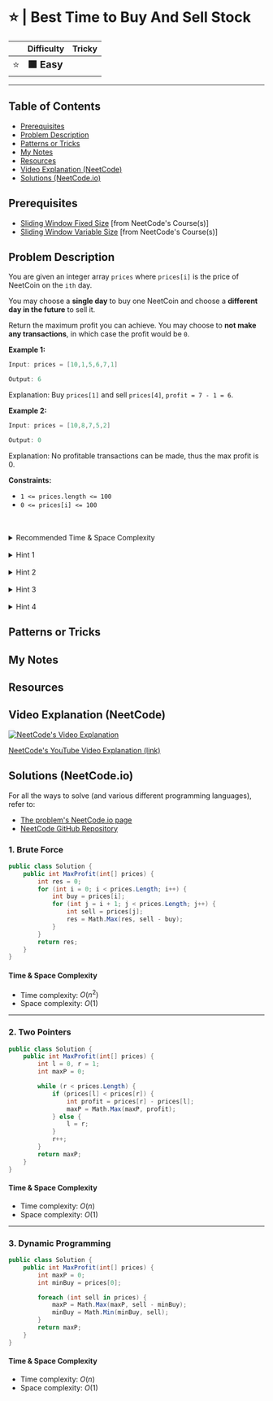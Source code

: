 # ⭐ | Best Time to Buy And Sell Stock

|   | Difficulty | Tricky |
|---|------------|--------|
| <big>⭐<big> | <big>**🟩 Easy**</big> | <big></big> |


---

## Table of Contents

- [Prerequisites](#prerequisites)
- [Problem Description](#problem-description)
- [Patterns or Tricks](#patterns-or-tricks)
- [My Notes](#my-notes)
- [Resources](#resources)
- [Video Explanation (NeetCode)](#video-explanation-neetcode)
- [Solutions (NeetCode.io)](#solutions-neetcodeio)
    


## Prerequisites
- [Sliding Window Fixed Size](https://neetcode.io/courses/advanced-algorithms/1) [from NeetCode's Course(s)]
- [Sliding Window Variable Size](https://neetcode.io/courses/advanced-algorithms/2) [from NeetCode's Course(s)]


## Problem Description
You are given an integer array `prices` where `prices[i]` is the price of NeetCoin on the `ith` day.

You may choose a **single day** to buy one NeetCoin and choose a **different day in the future** to sell it.

Return the maximum profit you can achieve. You may choose to **not make any transactions**, in which case the profit would be `0`.

**Example 1:**

```java
Input: prices = [10,1,5,6,7,1]

Output: 6
```
Explanation: Buy `prices[1]` and sell `prices[4]`, `profit = 7 - 1 = 6`.

**Example 2:**

```java
Input: prices = [10,8,7,5,2]

Output: 0
```

Explanation: No profitable transactions can be made, thus the max profit is 0.

**Constraints:**
* `1 <= prices.length <= 100`
* `0 <= prices[i] <= 100`

<br>
<br>
<details class="hint-accordion">  
    <summary>Recommended Time & Space Complexity</summary>
    <p>
    You should aim for a solution with <code>O(n)</code> time and <code>O(1)</code> space, where <code>n</code> is the size of the input array.
    </p>
</details>

<br>
<details class="hint-accordion">  
    <summary>Hint 1</summary>
    <p>
    A brute force solution would be to iterate through the array with index <code>i</code>, considering it as the day to buy, and trying all possible options for selling it on the days to the right of index <code>i</code>. This would be an <code>O(n^2)</code> solution. Can you think of a better way?
    </p>
</details>

<br>
<details class="hint-accordion">  
    <summary>Hint 2</summary>
    <p>
    You should buy at a price and always sell at a higher price. Can you iterate through the array with index <code>i</code>, considering it as either the buying price or the selling price?
    </p>
</details>

<br>
<details class="hint-accordion">  
    <summary>Hint 3</summary>
    <p>
    We can iterate through the array with index <code>i</code>, considering it as the selling value. But what value will it be optimal to consider as buying point on the left of index <code>i</code>?
    </p>
</details>

<br>
<details class="hint-accordion">  
    <summary>Hint 4</summary>
    <p>
    We are trying to maximize <code>profit = sell - buy</code>. If the current <code>i</code> is the sell value, we want to choose the minimum buy value to the left of <code>i</code> to maximize the profit. The result will be the maximum profit among all. However, if all profits are negative, we can return <code>0</code> since we are allowed to skip doing transaction. 
    </p>
</details>

## Patterns or Tricks
<!-- This section is for any patterns or tricks noticed/spotted when solving the question which we can use as an indication of using the same approach(es) used here when facing another problems somewhat like this. -->

## My Notes


## Resources


## Video Explanation (NeetCode)
[![NeetCode's Video Explanation](https://img.youtube.com/vi/1pkOgXD63yU/0.jpg)](https://www.youtube.com/watch?v=1pkOgXD63yU)

[NeetCode's YouTube Video Explanation (link)](https://www.youtube.com/watch?v=1pkOgXD63yU)


## Solutions (NeetCode.io)
For all the ways to solve (and various different programming languages), refer to:
- [The problem's NeetCode.io page](https://neetcode.io/problems/buy-and-sell-crypto)
- [NeetCode GitHub Repository](https://github.com/neetcode-gh/leetcode)

### 1. Brute Force






```csharp
public class Solution {
    public int MaxProfit(int[] prices) {
        int res = 0;
        for (int i = 0; i < prices.Length; i++) {
            int buy = prices[i];
            for (int j = i + 1; j < prices.Length; j++) {
                int sell = prices[j];
                res = Math.Max(res, sell - buy);
            }
        }
        return res;
    }
}
```




#### Time & Space Complexity

* Time complexity: $O(n ^ 2)$
* Space complexity: $O(1)$

---

### 2. Two Pointers






```csharp
public class Solution {
    public int MaxProfit(int[] prices) {
        int l = 0, r = 1;
        int maxP = 0;

        while (r < prices.Length) {
            if (prices[l] < prices[r]) {
                int profit = prices[r] - prices[l];
                maxP = Math.Max(maxP, profit);
            } else {
                l = r;
            }
            r++;
        }
        return maxP;
    }
}
```




#### Time & Space Complexity

* Time complexity: $O(n)$
* Space complexity: $O(1)$

---

### 3. Dynamic Programming






```csharp
public class Solution {
    public int MaxProfit(int[] prices) {
        int maxP = 0;
        int minBuy = prices[0];

        foreach (int sell in prices) {
            maxP = Math.Max(maxP, sell - minBuy);
            minBuy = Math.Min(minBuy, sell);
        }
        return maxP;
    }
}
```




#### Time & Space Complexity

* Time complexity: $O(n)$
* Space complexity: $O(1)$

